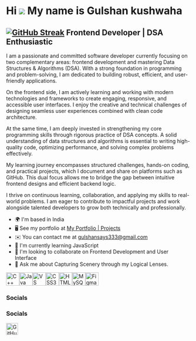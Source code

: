  Hi ![](https://user-images.githubusercontent.com/18350557/176309783-0785949b-9127-417c-8b55-ab5a4333674e.gif) My name is Gulshan kushwaha
=========================================================================================================================================
[![GitHub Streak](https://streak-stats.demolab.com?user=DenverCoder1)](https://git.io/streak-stats)
Frontend Developer | DSA Enthusiastic
-------------------------------------

I am a passionate and committed software developer currently focusing on two complementary areas: frontend development and mastering Data Structures & Algorithms (DSA). With a strong foundation in programming and problem-solving, I am dedicated to building robust, efficient, and user-friendly applications.

On the frontend side, I am actively learning and working with modern technologies and frameworks to create engaging, responsive, and accessible user interfaces. I enjoy the creative and technical challenges of designing seamless user experiences combined with clean code architecture.

At the same time, I am deeply invested in strengthening my core programming skills through rigorous practice of DSA concepts. A solid understanding of data structures and algorithms is essential to writing high-quality code, optimizing performance, and solving complex problems effectively.

My learning journey encompasses structured challenges, hands-on coding, and practical projects, which I document and share on platforms such as GitHub. This dual focus allows me to bridge the gap between intuitive frontend designs and efficient backend logic.

I thrive on continuous learning, collaboration, and applying my skills to real-world problems. I am eager to contribute to impactful projects and work alongside talented developers to grow both technically and professionally.

* 🌍  I'm based in India
* 🖥️  See my portfolio at [My Portfolio | Projects](http://https://app.netlify.com/teams/suffersoul80/projects)
* ✉️  You can contact me at [gulshansays333@gmail.com](mailto:gulshansays333@gmail.com)
* 🧠  I'm currently learning JavaScript
* 👥  I'm looking to collaborate on Frontend Development and User Interface
* 💬  Ask me about Capturing Scenery through my Logical Lenses.

<p align="left">
<a href="https://docs.microsoft.com/en-us/cpp/?view=msvc-170" target="_blank" rel="noreferrer"><img src="https://raw.githubusercontent.com/danielcranney/readme-generator/main/public/icons/skills/cplusplus-colored.svg" alt="C++" title="C++" width="36" height="36" /></a><a href="https://www.oracle.com/java/" target="_blank" rel="noreferrer"><img src="https://raw.githubusercontent.com/danielcranney/readme-generator/main/public/icons/skills/java-colored.svg" alt="Java" title="Java" width="36" height="36" /></a><a href="https://code.visualstudio.com/" target="_blank" rel="noreferrer"><img src="https://raw.githubusercontent.com/danielcranney/readme-generator/main/public/icons/skills/visualstudiocode-colored.svg" alt="VS Code" title="VS Code" width="36" height="36" /></a><a href="https://www.w3.org/TR/CSS/#css" target="_blank" rel="noreferrer"><img src="https://raw.githubusercontent.com/danielcranney/readme-generator/main/public/icons/skills/css3-colored.svg" alt="CSS3" title="CSS3" width="36" height="36" /></a><a href="https://developer.mozilla.org/en-US/docs/Glossary/HTML5" target="_blank" rel="noreferrer"><img src="https://raw.githubusercontent.com/danielcranney/readme-generator/main/public/icons/skills/html5-colored.svg" alt="HTML5" title="HTML5" width="36" height="36" /></a><a href="https://www.mysql.com/" target="_blank" rel="noreferrer"><img src="https://raw.githubusercontent.com/danielcranney/readme-generator/main/public/icons/skills/mysql-colored.svg" alt="MySQL" title="MySQL" width="36" height="36" /></a><a href="https://www.figma.com/" target="_blank" rel="noreferrer"><img src="https://raw.githubusercontent.com/danielcranney/readme-generator/main/public/icons/skills/figma-colored.svg" alt="Figma" title="Figma" width="36" height="36" /></a>
</p>

### Socials
 
### Socials

<p align="left"> <a href="https://www.github.com/Coddiction-101" target="_blank" rel="noreferrer"> <picture> <source media="(prefers-color-scheme: dark)" srcset="https://raw.githubusercontent.com/danielcranney/readme-generator/main/public/icons/socials/github-dark.svg" /> <source media="(prefers-color-scheme: light)" srcset="https://raw.githubusercontent.com/danielcranney/readme-generator/main/public/icons/socials/github.svg" /> <img src="https://raw.githubusercontent.com/danielcranney/readme-generator/main/public/icons/socials/github.svg" width="32" height="32" alt="GitHub" title="GitHub" /> </picture> </a></p>
